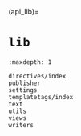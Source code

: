 (api_lib)=

# `lib`

```{toctree}
:maxdepth: 1

directives/index
publisher
settings
templatetags/index
text
utils
views
writers
```
